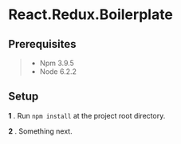 React.Redux.Boilerplate
=======================

Prerequisites
-------------

  >- Npm 3.9.5
  >- Node 6.2.2


Setup
-----
  __1__ .  Run `npm install` at the project root directory.
  
  __2__ .  Something next.
